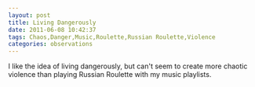 ```yaml
---
layout: post
title: Living Dangerously
date: 2011-06-08 10:42:37
tags: Chaos,Danger,Music,Roulette,Russian Roulette,Violence
categories: observations
---
```


I like the idea of living dangerously, but can't seem to create more chaotic
violence than playing Russian Roulette with my music playlists.





